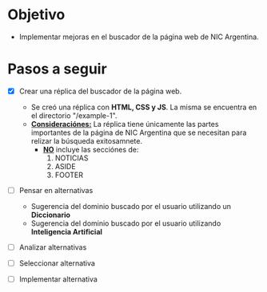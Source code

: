 # Objetivo

* Implementar mejoras en el buscador de la página web de NIC Argentina.

# Pasos a seguir

- [x] Crear una réplica del buscador de la página web.
 
  * Se creó una réplica con **HTML, CSS y JS**. La misma se encuentra en el directorio "/example-1".
  * <u>**Consideraciónes:**</u> La réplica tiene únicamente las partes importantes de la página de NIC Argentina que se necesitan para relizar la búsqueda exitosamnete. 
    * <u>**NO**</u> incluye las secciónes de:
      1. NOTICIAS
      2. ASIDE   
      3. FOOTER


- [ ] Pensar en alternativas
    * Sugerencia del dominio buscado por el usuario utilizando un **Diccionario**
    * Sugerencia del dominio buscado por el usuario utilizando **Inteligencia Artificial**
- [ ] Analizar alternativas
- [ ] Seleccionar alternativa
- [ ] Implementar alternativa
